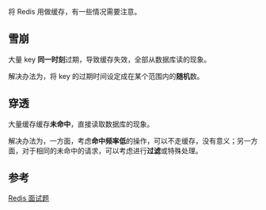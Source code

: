 将 Redis 用做缓存，有一些情况需要注意。

## 雪崩

大量 key **同一时刻**过期，导致缓存失效，全部从数据库读的现象。

解决办法为，将 key 的过期时间设定成在某个范围内的**随机**数。

## 穿透

大量缓存缓存**未命中**，直接读取数据库的现象。

解决办法为，一方面，考虑**命中频率低**的操作，可以不走缓存，没有意义；另一方面，对于相同的未命中的请求，可以考虑进行**过滤**或特殊处理。

## 参考

[Redis 面试题](https://zhuanlan.zhihu.com/p/54819806)

